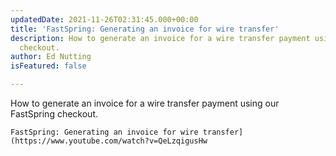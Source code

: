 ```yaml
---
updatedDate: 2021-11-26T02:31:45.000+00:00
title: 'FastSpring: Generating an invoice for wire transfer'
description: How to generate an invoice for a wire transfer payment using our FastSpring
  checkout.
author: Ed Nutting
isFeatured: false

---
```

How to generate an invoice for a wire transfer payment using our FastSpring checkout.

`FastSpring: Generating an invoice for wire transfer](https://www.youtube.com/watch?v=QeLzqigusHw`